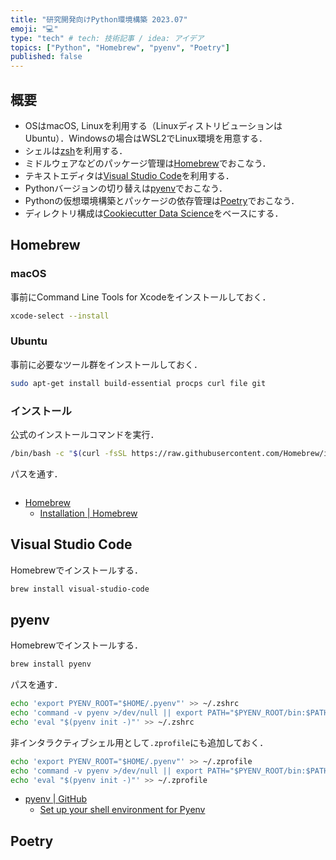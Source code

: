```yaml
---
title: "研究開発向けPython環境構築 2023.07"
emoji: "💻"
type: "tech" # tech: 技術記事 / idea: アイデア
topics: ["Python", "Homebrew", "pyenv", "Poetry"]
published: false
---
```


## 概要

* OSはmacOS, Linuxを利用する（LinuxディストリビューションはUbuntu）．Windowsの場合はWSL2でLinux環境を用意する．
* シェルは[zsh](https://www.zsh.org/)を利用する．
* ミドルウェアなどのパッケージ管理は[Homebrew](https://brew.sh/)でおこなう．
* テキストエディタは[Visual Studio Code](https://code.visualstudio.com/)を利用する．
* Pythonバージョンの切り替えは[pyenv](https://github.com/pyenv/pyenv)でおこなう．
* Pythonの仮想環境構築とパッケージの依存管理は[Poetry](https://python-poetry.org/)でおこなう．
* ディレクトリ構成は[Cookiecutter Data Science](https://github.com/drivendata/cookiecutter-data-science)をベースにする．

## Homebrew
### macOS

事前にCommand Line Tools for Xcodeをインストールしておく．

```sh
xcode-select --install 
```

### Ubuntu

事前に必要なツール群をインストールしておく．

```sh
sudo apt-get install build-essential procps curl file git
```

### インストール

公式のインストールコマンドを実行．

```sh
/bin/bash -c "$(curl -fsSL https://raw.githubusercontent.com/Homebrew/install/HEAD/install.sh)"
```

パスを通す．

```sh

```

* [Homebrew](https://brew.sh/)
  * [Installation | Homebrew](https://docs.brew.sh/Installation)


## Visual Studio Code

Homebrewでインストールする．

```sh
brew install visual-studio-code
```

## pyenv

Homebrewでインストールする．

```sh
brew install pyenv
```

パスを通す．

```sh
echo 'export PYENV_ROOT="$HOME/.pyenv"' >> ~/.zshrc
echo 'command -v pyenv >/dev/null || export PATH="$PYENV_ROOT/bin:$PATH"' >> ~/.zshrc
echo 'eval "$(pyenv init -)"' >> ~/.zshrc
```

非インタラクティブシェル用として`.zprofile`にも追加しておく．

```sh
echo 'export PYENV_ROOT="$HOME/.pyenv"' >> ~/.zprofile
echo 'command -v pyenv >/dev/null || export PATH="$PYENV_ROOT/bin:$PATH"' >> ~/.zprofile
echo 'eval "$(pyenv init -)"' >> ~/.zprofile
```

* [pyenv | GitHub](https://github.com/pyenv/pyenv)
  * [Set up your shell environment for Pyenv](https://github.com/pyenv/pyenv#set-up-your-shell-environment-for-pyenv)

## Poetry


